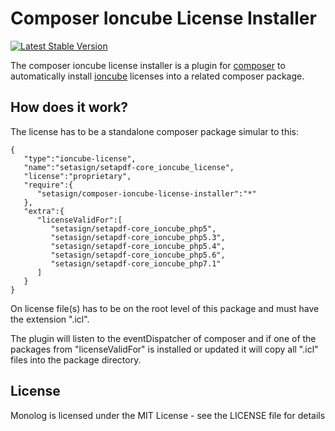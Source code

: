 # Composer Ioncube License Installer

[![Latest Stable Version](https://img.shields.io/packagist/v/setasign/composer-ioncube-license-installer.svg)](https://packagist.org/packages/setasign/composer-ioncube-license-installer)

The composer ioncube license installer is a plugin for [composer](https://getcomposer.org/) to automatically install [ioncube](https://www.ioncube.com/) licenses into a related composer package. 


## How does it work?
The license has to be a standalone composer package simular to this:
```composer
{ 
   "type":"ioncube-license",
   "name":"setasign/setapdf-core_ioncube_license",
   "license":"proprietary",
   "require":{ 
      "setasign/composer-ioncube-license-installer":"*"
   },
   "extra":{ 
      "licenseValidFor":[ 
         "setasign/setapdf-core_ioncube_php5",
         "setasign/setapdf-core_ioncube_php5.3",
         "setasign/setapdf-core_ioncube_php5.4",
         "setasign/setapdf-core_ioncube_php5.6",
         "setasign/setapdf-core_ioncube_php7.1"
      ]
   }
}
```
On license file(s) has to be on the root level of this package and must have the extension ".icl".

The plugin will listen to the eventDispatcher of composer and if one of the packages from "licenseValidFor" is installed or updated it will copy all ".icl" files into the package directory.



## License
Monolog is licensed under the MIT License - see the LICENSE file for details
